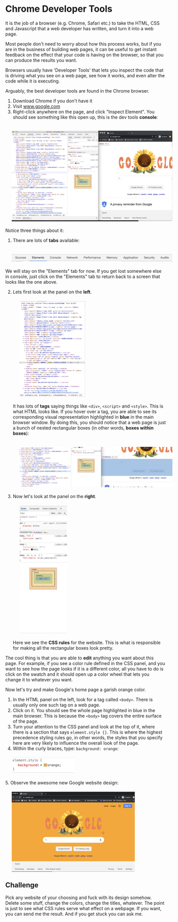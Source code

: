 # Chrome Developer Tools

It is the job of a browser (e.g. Chrome, Safari etc.) to take the HTML, CSS and Javascript that a web developer has written, and turn it into a web page.

Most people don't need to worry about how this process works, but if you are in the business of building web pages, it can be useful to get instant feedback on the effect that your code is having on the browser, so that you can produce the results you want.

Browsers usually have 'Developer Tools' that lets you inspect the code that is driving what you see on a web page, see how it works, and even alter the code while it is executing.

Arguably, the best developer tools are found in the Chrome browser.

1. Download Chrome if you don't have it
2. Visit www.google.com
3. Right-click anywhere on the page, and click "Inspect Element". You should see something like this open up, this is the dev tools <b>console</b>:

<div>
    <img src="images/Chrome.png"
         alt="Dev tools first view"
         style="float: left; margin-right: 10px;margin: 20px" />
</div>

Notice three things about it:

1. There are lots of <b>tabs</b> available:

 <div>
     <img src="images/Tabs.png"
         alt="Dev tools tabs"
         style="float: left; margin-right: 10px;margin: 20px" />
 </div>

We will stay on the "Elements" tab for now. If you get lost somewhere else in console, just click on the "Elements" tab to return back to a screen that looks like the one above.

2.  Lets first look at the panel on the <b>left</b>.
    <div>
        <img src="images/Left.png"
            alt="Left panel"
            height="300px"
            style="display: block;margin: 20px" />
    </div>

    It has lots of <b>tags</b> saying things like `<div>`, `<script>` and `<style>`. This is what HTML looks like. If you hover over a tag, you are able to see its corresponding visual representation highlighted in <b>blue</b> in the main browser window. By doing this, you should notice that a web page is just a bunch of nested rectangular boxes (in other words, <b>boxes within boxes</b>):

    <div>
        <img src="images/Hovering.png"
            alt="Hovering effect"
            style="float: left; margin-right: 10px;margin: 20px" />
    </div>

3.  Now let's look at the panel on the <b>right</b>.
    <div>
        <img src="images/Right.png"
            alt="Right panel"
            height="400px"
            style="display: block; height: 400px;margin: 20px" />
    </div>

    Here we see the <b>CSS rules</b> for the website. This is what is responsible for making all the rectangular boxes look pretty.

The cool thing is that you are able to <b>edit</b> anything you want about this page. For example, if you see a color rule defined in the CSS panel, and you want to see how the page looks if it is a different color, all you have to do is click on the swatch and it should open up a color wheel that lets you change it to whatever you want.

Now let's try and make Google's home page a garish orange color.

1. In the HTML panel on the left, look for a tag called `<body>`. There is usually only one such tag on a web page.
2. Click on it. You should see the whole page highlighted in blue in the main browser. This is because the `<body>` tag covers the entire surface of the page.
3. Turn your attention to the CSS panel and look at the top of it, where there is a section that says `element.style {}`. This is where the highest precedence styling rules go, in other words, the styles that you specify here are very likely to influence the overall look of the page.
4. Within the curly braces, type: `background: orange`:
 <div>
     <img src="images/BackgroundOrange.png"
         alt="Updated style"
         height="50px"
         style="display: block; height: 50px; margin: 20px" />
 </div>
5. Observe the awesome new Google website design:
 <div>
     <img src="images/OrangeGoogle.png"
         alt="Updated style"
         height="250px"
         style="display: block; height: 250px;margin: 20px" />
 </div>

## Challenge

Pick any website of your choosing and fuck with its design somehow. Delete some stuff, change the colors, change the titles, whatever. The point is just to see what CSS rules serve what effect on a webpage. If you want, you can send me the result. And if you get stuck you can ask me.
